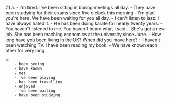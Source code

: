 7.1
    a.
        - I'm tired. I've been sitting in boring meetings all day.
        - They have been studying for their exams since five o'clock this morning
        - I'm glad you're here. We have been waiting for you all day.
        - I can't listen to jazz. I have always hated it.
        - He has been doing karate for nearly twenty years.
        - You haven't listened to me. You haven't heard what I said.
        - She's got a new job. She has been teaching economics at the university since June.
        - How long have you been living in the UK? When did you move here?
        - I haven't been watching TV. I have been reading my book.
        - We have known each other for very long.

    b.
        - been seeing
        - have known
        - met
        - 've been playing
        - has been travelling
        - enjoyed
        - 've been waiting
        - have been studying

